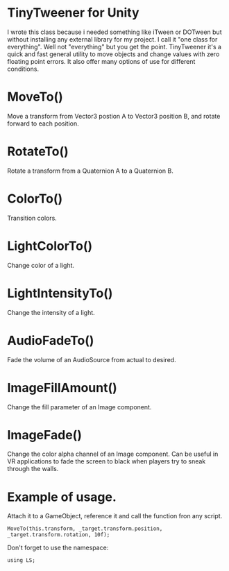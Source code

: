 # TinyTweener for Unity
I wrote this class because i needed something like iTween or DOTween
but without installing any external library for my project. I call it
"one class for everything". Well not "everything" but you get the point.
TinyTweener it's a quick and fast general utility to move objects and
change values with zero floating point errors. It also offer many options
of use for different conditions.

# MoveTo()
Move a transform from Vector3 postion A to Vector3 position B, and rotate forward to each position.

# RotateTo()
Rotate a transform from a Quaternion A to a Quaternion B.

# ColorTo()
Transition colors.

# LightColorTo()
Change color of a light.

# LightIntensityTo()
Change the intensity of a light.

# AudioFadeTo()
Fade the volume of an AudioSource from actual to desired.

# ImageFillAmount()
Change the fill parameter of an Image component.

# ImageFade()
Change the color alpha channel of an Image component. Can be useful in VR applications to fade the screen
to black when players try to sneak through the walls.

# Example of usage.

Attach it to a GameObject, reference it and call the function fron any script.
```
MoveTo(this.transform, _target.transform.position, _target.transform.rotation, 10f);
```

Don't forget to use the namespace:
```
using LS;
```
